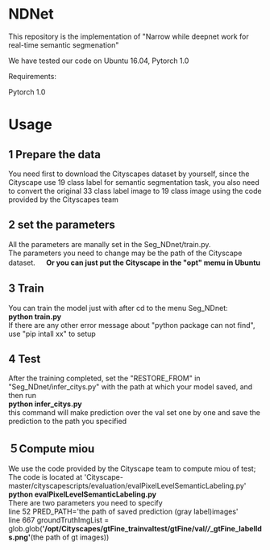 # NDNet
This repository is the implementation of "Narrow while deepnet work for real-time semantic segmenation"

We have tested our code on Ubuntu 16.04, Pytorch 1.0


Requirements:

Pytorch 1.0

# Usage

## 1 Prepare the data  
You need first to download the Cityscapes dataset by yourself, since the Cityscape use 19 class label for semantic segmentation task, you also need to convert the original 33 class label image to 19 class image using the code provided by the Cityscapes team

## 2 set the parameters  
All the parameters are manally set in the Seg_NDnet/train.py.  
The parameters you need to change may be the path of the Cityscape dataset.   　
**Or you can just put the Cityscape in the "opt" memu in Ubuntu**  

## 3 Train  
You can train the model just with after cd to the menu Seg_NDnet:   
**python train.py**   
If there are any other error message about "python package can not find", use "pip intall xx" to setup   

## 4 Test  
After the training completed, set the "RESTORE_FROM" in "Seg_NDnet/infer_citys.py" with the path at which your model saved, and then run     
**python infer_citys.py**  
this command will make prediction over the val set one by one and save the prediction to the path you specified

## ５Compute miou  
We use the code provided by the Cityscape team to compute miou of test;  
The code is located at 'Cityscape-master/cityscapescripts/evaluation/evalPixelLevelSemanticLabeling.py'   
**python evalPixelLevelSemanticLabeling.py**  
There are two parameters you need to specify    
line 52 PRED_PATH='the path of saved prediction (gray label)images'  
line 667  groundTruthImgList = glob.glob(**'/opt/Cityscapes/gtFine_trainvaltest/gtFine/val/*/*_gtFine_labelIds.png'**(the path of gt images))  





